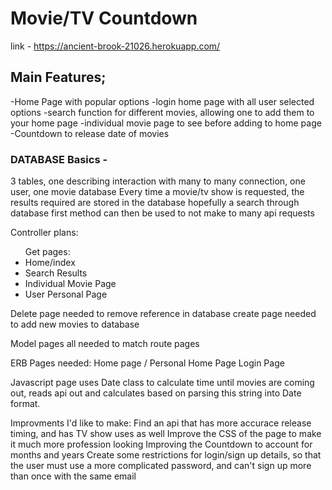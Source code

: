 <h1> Movie/TV Countdown </h1>

link - https://ancient-brook-21026.herokuapp.com/

 
<h2> Main Features; </h2>

-Home Page with popular options
-login home page with all user selected options
-search function for different movies, allowing one to add them to your home page
-individual movie page to see before adding to home page
-Countdown to release date of movies

<h3> DATABASE Basics - </h3>
3 tables, one describing interaction with many to many connection, one user, one movie database
Every time a movie/tv show is requested, the results required are stored in the database
hopefully a search through database first method can then be used to not make to many api requests

Controller plans:
<ul> Get pages:
	<li> Home/index </li>
	<li> Search Results </li>
	<li> Individual Movie Page </li>
	<li> User Personal Page </li>
</ul>
Delete page needed to remove reference in database
create page needed to add new movies to database

Model pages all needed to match route pages

ERB Pages needed:
Home page /
Personal Home Page
Login Page

Javascript page uses Date class to calculate time until movies are coming out, reads api out and calculates based on parsing this string into Date format.

Improvments I'd like to make:
	Find an api that has more accurace release timing, and has TV show uses as well
	Improve the CSS of the page to make it much more profession looking
	Improving the Countdown to account for months and years
	Create some restrictions for login/sign up details, so that the user must use a more complicated password, and can't sign up more than once with 	 the same email
	
	
	
